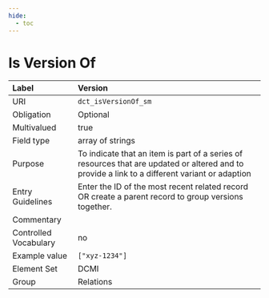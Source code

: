 ```yaml
---
hide:
  - toc
---
```


# Is Version Of

| Label                 | Version |
|:----------------------|:--------|
| URI                   | `dct_isVersionOf_sm` |
| Obligation            | Optional |
| Multivalued           | true |
| Field type            | array of strings |
| Purpose               | To indicate that an item is part of a series of resources that are updated or altered and to provide a link to a different variant or adaption |
| Entry Guidelines      | Enter the ID of the most recent related record OR create a parent record to group versions together. |
| Commentary            | |
| Controlled Vocabulary | no |
| Example value         | `["xyz-1234"]` |
| Element Set           | DCMI |
| Group                 | Relations |
